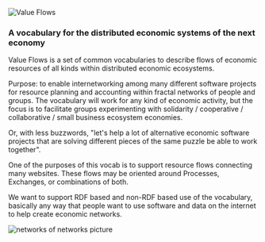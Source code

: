 ![Value Flows](https://rawgit.com/valueflows/valueflows/master/release-doc-in-process/VF-logo-heading.jpg)
### A vocabulary for the distributed economic systems of the next economy

Value Flows is a set of common vocabularies to describe flows of economic resources of all kinds within distributed economic ecosystems.

Purpose: to enable internetworking among many different software projects for resource planning and accounting within fractal networks of people and groups.  The vocabulary will work for any kind of economic activity, but the focus is to facilitate groups experimenting with solidarity / cooperative / collaborative / small business ecosystem economies.

Or, with less buzzwords, "let's help a lot of alternative economic software projects that are solving different pieces of the same puzzle be able to work together".

One of the purposes of this vocab is to support resource flows connecting many websites. These flows may be oriented around Processes, Exchanges, or combinations of both.

We want to support RDF based and non-RDF based use of the vocabulary, basically any way that people want to use software and data on the internet to help create economic networks.

![networks of networks picture](https://rawgit.com/valueflows/valueflows/master/release-doc-in-process/network-elio-cropped.jpg)